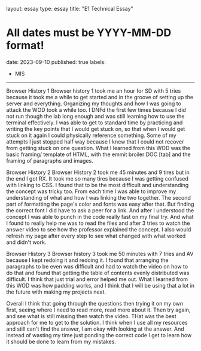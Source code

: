 layout: essay
type: essay
title: "E1 Technical Essay"
# All dates must be YYYY-MM-DD format!
date: 2023-09-10
published: true
labels:
  - MIS
---

Browser History 1
Browser history 1 took me an hour for SD with 5 tries because it took me a while to get started and in the groove of setting up the server and everything. Organizing my thoughts and how I was going to attack the WOD took a while too. I DNFd the first few times because I did not run though the lab long enough and was still learning how to use the terminal effectively. I was able to get to standard time by practicing and writing the key points that I would get stuck on, so that when I would get stuck on it again I could physically reference something. Some of my attempts I just stopped half way because I knew that I could not recover from getting stuck on one question. What I learned from this WOD was the basic framing/ template of HTML, with the emmit broiler DOC [tab] and the framing of paragraphs and images. 

Browser History 2
Browser History 2 took me 45 minutes and 9 tires but in the end I got RX. It took me so many tires because I was getting confused with linking to CSS. I found that to be the most difficult and understanding the concept was tricky too. From each time I was able to improve my understanding of what and how I was linking the two together. The second part of formatting the page's color and fonts was easy after that. But finding the correct font I did have to ask a peer for a link. And after I understood the concept I was able to punch in the code really fast on my final try. And what I found to really help me was to read the files and after 3 tries to watch the answer video to see how the professor explained the concept. I also would refresh my page after every step to see what changed with what worked and didn't work. 

Browser History 3
Browser history 3 took me 50 minutes with 7 tries and AV because I kept redoing it and redoing it. I found that arranging the paragraphs to be even was difficult and had to watch the video on how to do that and found that getting the table of contents evenly distributed was difficult. I think that just trial and error helped me out. What I learned from this WOD was how padding works, and I think that I will be using that a lot in the future with making my projects neat. 

Overall I think that going through the questions then trying it on my own first, seeing where I need to read more, read more about it. Then try again, and see what is still missing then watch the video. THat was the best approach for me to get to the solution. I think when I use all my resources and still can't find the answer, I am okay with looking at the answer. And instead of wasting my time just ponding the correct code I get to learn how it should be done to learn from my mistakes. 

